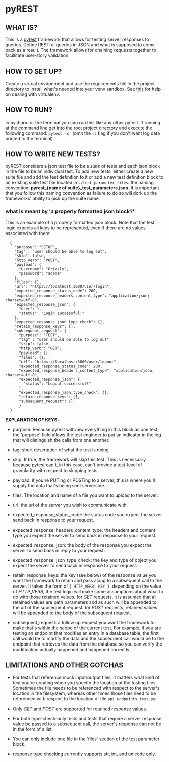 # pyREST

## WHAT IS? 
This is a [pytest](https://docs.pytest.org/en/latest/) framework that allows for testing server responses to queries. Define RESTful queries in JSON and what is supposed to come back as a result. The framework allows for chaining requests together to facillitate user-story validation. 


## HOW TO SET UP? 
Create a virtual environment and use the requirements file in the project directory to install what's needed into your venv sandbox. See [this](https://docs.python-guide.org/dev/virtualenvs/#lower-level-virtualenv) for help on dealing with virtualenv.  


## HOW TO RUN?
In pycharm or the terminal you can run this like any other pytest. If running at the command line get into the root project directory and execute the following command:
 `pytest -s ` (omit the `-s` flag if you don't want log data printed to the terminal).

## HOW TO WRITE NEW TESTS? 

pyREST considers a json test file to be a *suite* of tests and each json block in the file to be an individual test. To add new tests, either create a new suite file and add the test definition to it or add a new test definition block to an existing suite test file located in `./test_parameter_files`. the naming convention: **pyrest_{name of suite}_test_parameters.json**. It is important that you follow this naming convention as failure to do so will dork up the frameworks' ability to pick up the suite name.

### what is meant by 'a properly formatted json block?'
This is an example of a properly formatted json block. Note that the test logic expects all keys to be represented, even if there are no values associated with them: 

```  
  {
    "purpose": "SETUP",
    "tag" : "user should be able to log out",
    "skip": false,
    "http_verb": "POST",
    "payload": {
      "username": "Grizzly",
      "password": "adam$"
    },
    "files": {},
    "url": "https://localhost:3000/user/login",
    "expected_response_status_code": 200,
    "expected_response_headers_content_type": "application/json; charset=utf-8",
    "expected_response_json": {
      "user": 1,
      "status": "Login successful!"
    },
    "expected_response_json_type_check": {},
    "retain_response_keys": [],
    "subsequent_request": {
      "purpose": "TEST",
      "tag" : "user should be able to log out",
      "skip": false,
      "http_verb": "GET",
      "payload": {},
      "files": {},
      "url": "https://localhost:3000/user/logout",
      "expected_response_status_code": 200,
      "expected_response_headers_content_type": "application/json; charset=utf-8",
      "expected_response_json": {
        "status": "Logout successful!"
      },
      "expected_response_json_type_check": {},
      "retain_response_keys": [],
      "subsequent_request": {}
      }
  }
  ```

**EXPLANATION OF KEYS:**

* purpose: Because pytest will view everything in this block as one test, the 'purpose' field allows the test engineer to put an indicator in the log that will distinguish the calls from one another. 

* tag: short description of what the test is doing

* skip: If true, the framework will skip this test. This is necessaary because pytest can't, in this case, can't provide a test-level of granularity with respect to skipping tests. 

* payload: if you're PUTing or POSTing to a server, this is where you'll supply the data that's being sent serverside. 

* files: The location and name of a file you want to upload to the server. 

* url: the url of the server you wish to communicate with.

* expected_response_status_code: the status code you expect the server send back in response to your request. 

* expected_response_headers_content_type: the headers and content type you expect the server to send back in response to your request. 

* expected_response_json: the body of the response you expect the server to send back in reply to your request.

* expected_response_json_type_check: the key and type of object you expect the server to send back in response to your request. 
 
 * retain_response_keys: the key (see below) of the response value you want the framework to retain and pass along to a subsequent call to the server. It takes the form of `{ HTTP_VERB: KEY }`. depending on the value of _HTTP_VERB_, the test logic will make some assumptions about what to do with those retained values. for _GET_ requests, it is assumed that all retained values are path parameters and as such will be appended to the url of the subsequent request. for _POST_ requests, retained values will be appended to the body of the subsequent request. 
 
 * subsequent_request: a follow up request you want the framework to make that's within the scope of the current test. For example, if you are testing an endpoint that modifies an entry in a database table, the first call would be to modify the data and the subsequent call would be to the endpoint that retrieves the data from the database so you can verify the modification actually happened and happened correctly.  


## LIMITATIONS AND OTHER GOTCHAS 

* For tests that reference mock input/output files, it matters what kind of test you're creating when you specify the location of the testing files. Sometimes the file needs to be referenced with respect to the server's location in the filesystem, whereas other times those files need to be referenced with respect to the location of file `api_endpoints_test.py`.

* Only _GET_ and _POST_ are supported for retained response values.

* For both type-check-only tests and tests that require a server response value be passed to a subsequent call, the server's response can not be in the form of a list. 

* You can only include one file in the 'files' section of the test parameter block. 

* response type checking currently supports str, int, and unicode only.
